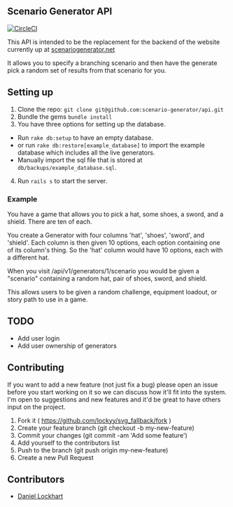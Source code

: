 ## Scenario Generator API

[![CircleCI](https://circleci.com/gh/scenario-generator/api.svg?style=shield&circle-token=:circle-token)](https://circleci.com/gh/scenario-generator/api)

This API is intended to be the replacement for the backend of the website currently up at [scenariogenerator.net](http://www.scenariogenerator.net)

It allows you to specify a branching scenario and then have the generate pick a random set of results from that scenario for you.

## Setting up

1. Clone the repo: `git clone git@github.com:scenario-generator/api.git`
2. Bundle the gems `bundle install`
3. You have three options for setting up the database.
  - Run `rake db:setup` to have an empty database.
  - or run `rake db:restore[example_database]` to import the example database which includes all the live generators.
  - Manually import the sql file that is stored at `db/backups/example_database.sql`.
4. Run `rails s` to start the server.

### Example

You have a game that allows you to pick a hat, some shoes, a sword, and a shield. There are ten of each.

You create a Generator with four columns 'hat', 'shoes', 'sword', and 'shield'.
Each column is then given 10 options, each option containing one of its column's thing. So the 'hat' column would have
10 options, each with a different hat.

When you visit /api/v1/generators/1/scenario you would be given a "scenario" containing a random hat, pair of shoes, sword, and shield.

This allows users to be given a random challenge, equipment loadout, or story path to use in a game.

## TODO

- Add user login
- Add user ownership of generators

## Contributing

If you want to add a new feature (not just fix a bug) please open an issue before you start working on it so we can discuss how it'll fit into the system. I'm open to suggestions and new features and it'd be great to have others input on the project.

1. Fork it ( https://github.com/lockyy/svg_fallback/fork )
2. Create your feature branch (git checkout -b my-new-feature)
3. Commit your changes (git commit -am 'Add some feature')
4. Add yourself to the contributors list
5. Push to the branch (git push origin my-new-feature)
6. Create a new Pull Request

## Contributors

- [Daniel Lockhart](https://github.com/Lockyy)
